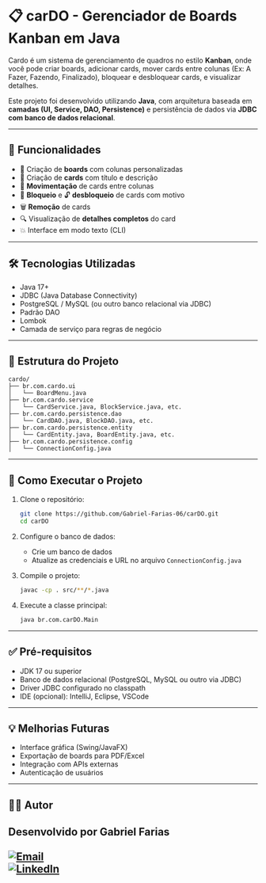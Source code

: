 # 📋 carDO - Gerenciador de Boards Kanban em Java

Cardo é um sistema de gerenciamento de quadros no estilo **Kanban**, onde você pode criar boards, adicionar cards, mover cards entre colunas (Ex: A Fazer, Fazendo, Finalizado), bloquear e desbloquear cards, e visualizar detalhes.

Este projeto foi desenvolvido utilizando **Java**, com arquitetura baseada em **camadas (UI, Service, DAO, Persistence)** e persistência de dados via **JDBC com banco de dados relacional**.

---

## 📌 Funcionalidades

* 📁 Criação de **boards** com colunas personalizadas
* 📝 Criação de **cards** com título e descrição
* 🔁 **Movimentação** de cards entre colunas
* 🚫 **Bloqueio** e 🔓 **desbloqueio** de cards com motivo
* 🗑️ **Remoção** de cards
* 🔍 Visualização de **detalhes completos** do card
* 💥 Interface em modo texto (CLI)

---

## 🛠️ Tecnologias Utilizadas

* Java 17+
* JDBC (Java Database Connectivity)
* PostgreSQL / MySQL (ou outro banco relacional via JDBC)
* Padrão DAO
* Lombok
* Camada de serviço para regras de negócio

---

## 🧱 Estrutura do Projeto

```
cardo/
├── br.com.cardo.ui
│   └── BoardMenu.java
├── br.com.cardo.service
│   └── CardService.java, BlockService.java, etc.
├── br.com.cardo.persistence.dao
│   └── CardDAO.java, BlockDAO.java, etc.
├── br.com.cardo.persistence.entity
│   └── CardEntity.java, BoardEntity.java, etc.
├── br.com.cardo.persistence.config
│   └── ConnectionConfig.java
```

---

## 🚀 Como Executar o Projeto

1. Clone o repositório:

   ```bash
   git clone https://github.com/Gabriel-Farias-06/carDO.git
   cd carDO
   ```

2. Configure o banco de dados:

   * Crie um banco de dados
   * Atualize as credenciais e URL no arquivo `ConnectionConfig.java`

3. Compile o projeto:

   ```bash
   javac -cp . src/**/*.java
   ```

4. Execute a classe principal:

   ```bash
   java br.com.carDO.Main
   ```

---

## ✅ Pré-requisitos

* JDK 17 ou superior
* Banco de dados relacional (PostgreSQL, MySQL ou outro via JDBC)
* Driver JDBC configurado no classpath
* IDE (opcional): IntelliJ, Eclipse, VSCode

---

## 💡 Melhorias Futuras

* Interface gráfica (Swing/JavaFX)
* Exportação de boards para PDF/Excel
* Integração com APIs externas
* Autenticação de usuários

---

## 👨‍💼 Autor

Desenvolvido por **Gabriel Farias**<br/><br/>
[![Email](https://img.shields.io/badge/Email-%23E4405F?style=for-the-badge)](mailto:gabrielrgfaria@gmail.com)<br/>
[![LinkedIn](https://img.shields.io/badge/LinkedIn-3670A0?style=for-the-badge)](https://www.linkedin.com/in/gabriel-do-rego-farias-138378322/)
---

